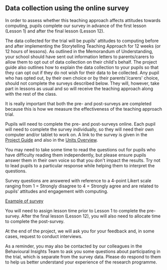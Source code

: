 ## Data collection using the online survey

In order to assess whether this teaching approach affects attitudes towards computing, pupils complete our survey in advance of the first lesson (Lesson 1) and after the final lesson (Lesson 12).

The data collected for the trial will be pupils' attitudes to computing before and after implementing the Storytelling Teaching Approach for 12 weeks (or 12 hours of lessons). As outlined in the Memorandum of Understanding, your school should have sent out information letters to parents/carers to allow them to opt out of data collection on their child's behalf. The project guide also outlines how to explain the data collection to your pupils so that they can opt out if they do not wish for their data to be collected. Any pupil who has opted out, by their own choice or by their parents'/carers' choice, should not complete the surveys described below. They will, however, take part in lessons as usual and so will receive the teaching approach along with the rest of the class.
 
It is really important that both the pre- and post-surveys are completed because this is how we measure the effectiveness of the teaching approach trial. 

Pupils will need to complete the pre- and post-surveys online. Each pupil will need to complete the survey individually, so they will need their own computer and/or tablet to work on. A link to the survey is given in the [Project Guide](https://docs.google.com/document/d/1GCvtNeQWBAr_5M2xajIXmoqcHco7WPEtvMrsf-v4oGI/edit?usp=sharing) and also in the [Units Overview](http://ncce.io/ZuiEa6).

You may need to take some time to read the questions out for pupils who have difficulty reading them independently, but please ensure pupils answer them in their own voice so that you don't impact the results. Try not to lead pupils to a particular response while helping them to interpret the questions.

Survey questions are answered with reference to a 4-point Likert scale ranging from 1 = Strongly disagree to 4 = Strongly agree and are related to pupils’ attitudes and engagement with computing.

[Example of survey](http://ncce.io/intervention-survey)

You will need to assign lesson time prior to Lesson 1 to complete the pre-survey. After the final lesson (Lesson 12), you will also need to allocate time to complete the post-survey.

At the end of the project, we will ask you for your feedback and, in some cases, request to conduct interviews.
 
As a reminder, you may also be contacted by our colleagues in the Behavioural Insights Team to ask you some questions about participating in the trial, which is separate from the survey data. Please do respond to them to help us better understand your experience of the research programme.

